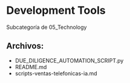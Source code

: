 # Development Tools

Subcategoría de 05_Technology

## Archivos:

- DUE_DILIGENCE_AUTOMATION_SCRIPT.py
- README.md
- scripts-ventas-telefonicas-ia.md

